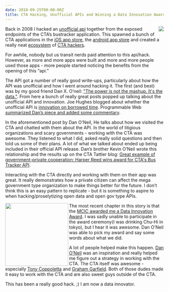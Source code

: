 ```yaml
---
date: 2010-09-25T00:00:00Z
title: CTA Hacking, Unofficial APIs and Winning a Data Innovation Award
---
```


<a href="http://www.flickr.com/photos/juggernautco/2913444222/in/photostream/"><img align="right" src="http://farm4.static.flickr.com/3250/2913444222_5f01a20397_m.jpg"></a>Back in 2008 I hacked an [unofficial api](http://www.nata2.org/2008/10/06/chicago-transit-api/) together from the exposed endpoints of the CTA’s bustracker application. This spawned a bunch of CTA applications in the [iOS app store](http://arstechnica.com/apple/reviews/2009/04/iphone-app-showdown-battle-of-the-cta-bus-trackers.ars), the [android app store](http://www.google.com/search?q=chicago+transit+authority+android) and created a really neat [ecosystem](http://www.transitchicago.com/apps/) of [CTA hackers](http://groups.google.com/group/transitapi). 

For awhile, nobody but us transit nerds paid attention to this api/hack. However, as more and more apps were built and more and more people used those apps - more people started noticing the benefits from the opening of this “api.”

The API got a number of really good write-ups, particularly about how the API was unofficial and how I went around hacking it. The first (and best) was by my good friend Dan X. O’neil: ["The power is not the mashup. It's the data."](http://www.derivativeworks.com/2009/01/h.html). From here a bunch of really great posts popped up talking about the unofficial API and innovation. Joe Hughes blogged about whether the unofficial API is [innovation on borrowed time](http://headwayblog.com/2008/12/14/unofficial-cta-apis/). Programmable Web [summarized Dan’s piece and added some commentary](http://blog.programmableweb.com/2009/01/27/hacking-chicagos-unofficial-transit-api/).

In the aforementioned post by Dan O'Neil, He talks about how we visited the CTA and chatted with them about the API. In the world of litigious organizations and scary governments - working with the CTA was awesome. They listened to what I did, asked really solid questions and then told us some of their plans. A lot of what we talked about ended up being included in their official API release. Dan’s brother Kevin O’Neil wrote this relationship and the results up on the CTA Tattler blog: [Great example of government-private cooperation: Harper Reed wins award for CTA's Bus Tracker API](http://www.chicagonow.com/blogs/cta-tattler/2010/09/great-example-of-government-private-cooperation-harper-reed-wins-an-inaugural-mcic-data-innovation-award-for-chicago-transit-api.html). 

Interacting with the CTA directly and working with them on their app was great. It really demonstrates how a private citizen can affect the mega government type organization to make things better for the future. I don’t think this is an easy pattern to replicate - but it is something to aspire to when hacking/proselytizing open data and open gov type APIs. 

<a href="http://www.flickr.com/photos/natatwo/5014492675/"><img src="http://farm5.static.flickr.com/4144/5014492675_5a23a61f3a_m.jpg" align="left" width="200"/></a>
The most recent chapter in this story is that the <a href="http://blog.mcic.org/2010/09/mcic-project-prize-takes-a-turn/">MCIC awarded me a Data Innovation Award</a>. I was sadly unable to participate in the award ceremony(I was drinking Chu-Hi in tokyo), but I hear it was awesome. Dan O’Neil was able to pick my award and say some words about what we did.

A lot of people helped make this happen. [Dan O’Neil](http://www.derivativeworks.com/) was an inspiration and really helped me figure out a strategy in working with the CTA. The CTA itself was awesome - especially [Tony Coppoletta](http://coppoletta.net/) and [Graham Garfield](http://www.chicago-l.org/). Both of those dudes made it easy to work with the CTA and are also sweet guys outside of the CTA.

This has been a really good hack. ;) I am now a data innovator. 
